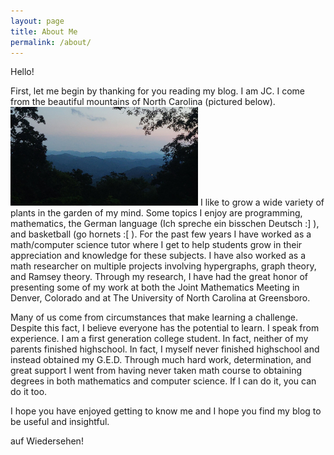 ```yaml
---
layout: page
title: About Me
permalink: /about/
---
```


Hello!

First, let me begin by thanking for you reading my blog. I am JC. I come from the beautiful mountains of North Carolina (pictured below). 
<img src="../images/mountains.jpg" alt="mountains" width="300"/>
I like to grow a wide variety of plants in the garden of my mind. Some topics I enjoy are programming, mathematics, the German language (Ich spreche ein bisschen Deutsch :] ), and basketball (go hornets :\[ ). For the past few years I have worked as a math/computer science tutor where I get to help students grow in their appreciation and knowledge for these subjects. I have also worked as a math researcher on multiple projects involving hypergraphs, graph theory, and Ramsey theory. Through my research, I have had the great honor of presenting some of my work at both the Joint Mathematics Meeting in Denver, Colorado and at The University of North Carolina at Greensboro.

Many of us come from circumstances that make learning a challenge. Despite this fact, I believe everyone has the potential to learn. I speak from experience. I am a first generation college student. In fact, neither of my parents finished highschool. In fact, I myself never finished highschool and instead obtained my G.E.D. Through much hard work, determination, and great support I went from having never taken math course to obtaining degrees in both mathematics and computer science. If I can do it, you can do it too. 

I hope you have enjoyed getting to know me and I hope you find my blog to be useful and insightful. 

auf Wiedersehen!
